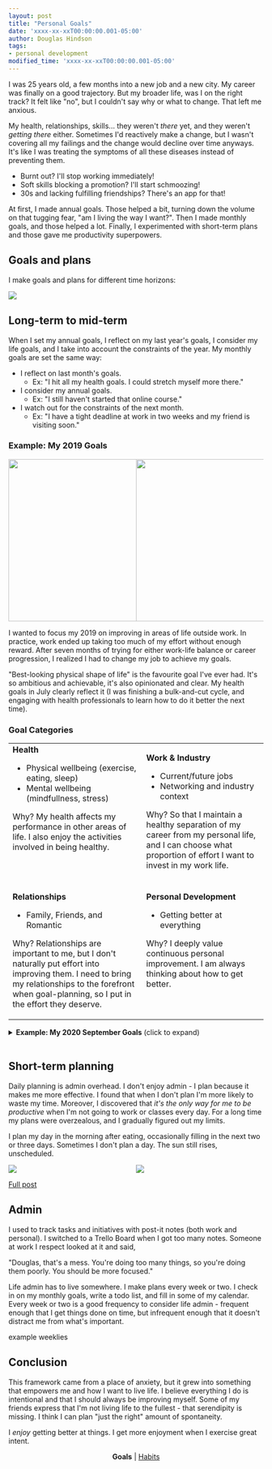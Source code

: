 ```yaml
---
layout: post
title: "Personal Goals"
date: 'xxxx-xx-xxT00:00:00.001-05:00'
author: Douglas Hindson
tags: 
- personal development
modified_time: 'xxxx-xx-xxT00:00:00.001-05:00'
---
```


I was 25 years old, a few months into a new job and a new city. My career was finally on a good trajectory. But my broader life, was I on the right track? It felt like "no", but I couldn't say why or what to change. That left me anxious.

My health, relationships, skills... they weren't *there* yet, and they weren't *getting there* either. Sometimes I'd reactively make a change, but I wasn't covering all my failings and the change would decline over time anyways. It's like I was treating the symptoms of all these diseases instead of preventing them.

- Burnt out? I'll stop working immediately!
- Soft skills blocking a promotion? I'll start schmoozing!
- 30s and lacking fulfilling friendships? There's an app for that!

At first, I made annual goals. Those helped a bit, turning down the volume on that tugging fear, "am I living the way I want?". Then I made monthly goals, and those helped a lot. Finally, I experimented with short-term plans and those gave me productivity superpowers.

## Goals and plans

I make goals and plans for different time horizons:

<img src="https://i.imgur.com/vEWvpZz.jpg"><br/>

## Long-term to mid-term

When I set my annual goals, I reflect on my last year's goals, I consider my life goals, and I take into account the constraints of the year. My monthly goals are set the same way:
* I reflect on last month's goals.
  * Ex: "I hit all my health goals. I could stretch myself more there."
* I consider my annual goals.
  * Ex: "I still haven't started that online course."
* I watch out for the constraints of the next month.
  * Ex: "I have a tight deadline at work in two weeks and my friend is visiting soon."

### Example: My 2019 Goals

<div class="row" style="display:flex">
  <div class="column">
    <img style="height:320px;" src="https://i.imgur.com/PxpOAYA.jpg"><br/>
  </div>
  <div class="column">
    <img style="height:320px;" src="https://i.imgur.com/e2GBppV.jpg"><br/>
  </div>
</div>

I wanted to focus my 2019 on improving in areas of life outside work. In practice, work ended up taking too much of my effort without enough reward. After seven months of trying for either work-life balance or career progression, I realized I had to change my job to achieve my goals.

"Best-looking physical shape of life" is the favourite goal I've ever had. It's so ambitious and achievable, it's also opinionated and clear. My health goals in July clearly reflect it (I was finishing a bulk-and-cut cycle, and engaging with health professionals to learn how to do it better the next time).

### Goal Categories

<table>
<tr>
<td style="vertical-align:top">
<strong>Health</strong>
<ul>
<li style="font-size:1em">Physical wellbeing (exercise, eating, sleep)</li>
<li style="font-size:1em">Mental wellbeing (mindfullness, stress)</li>
</ul>

Why? My health affects my performance in other areas of life. I also enjoy the activities involved in being healthy.
</td>
<td style="vertical-align:top">

<strong>Work & Industry</strong>
<ul>
<li style="font-size:1em">Current/future jobs</li>
<li style="font-size:1em">Networking and industry context</li>
</ul>

Why? So that I maintain a healthy separation of my career from my personal life, and I can choose what proportion of effort I want to invest in my work life.
<br><br>
</td>
</tr>
<tr>
<td style="vertical-align:top">
<strong>Relationships</strong>
<ul>
<li style="font-size:1em">Family, Friends, and Romantic</li>
</ul>

Why? Relationships are important to me, but I don't naturally put effort into improving them. I need to bring my relationships to the forefront when goal-planning, so I put in the effort they deserve.
</td>
<td style="vertical-align:top">
<strong>Personal Development</strong>
<ul><li style="font-size:1em">Getting better at everything</li></ul>

Why? I deeply value continuous personal improvement. I am always thinking about how to get better.

</td>
</tr>
</table>

<details>
<summary><b>Example: My 2020 September Goals</b> (click to expand)</summary>

<img src="https://i.imgur.com/j757WHA.jpg" style="width: 50rem; height: auto;"><br/>

I'm in a good place when most of my goals have to do with building or maintaining <a href="/habits">habits</a>.

How do I physically write goals? Sometime between 6am-6pm, I get a tea or coffee and sit in my favourite place to drink it. I write, pen and paper, for 20-60min. What I write usually sucks, but I get better at it over time. I learned to enjoy the activity and now I look forward to it.

</details>
<br/>

## Short-term planning

Daily planning is admin overhead. I don't enjoy admin - I plan because it makes me more effective. I found that when I don't plan I'm more likely to waste my time. Moreover, I discovered that *it's the only way for me to be productive* when I'm not going to work or classes every day. For a long time my plans were overzealous, and I gradually figured out my limits.

I plan my day in the morning after eating, occasionally filling in the next two or three days. Sometimes I don't plan a day. The sun still rises, unscheduled.

<div class="row" style="display:flex">
  <div class="column">
    <img src="https://i.imgur.com/4XcLZsA.jpg"><br/>
  </div>
  <div class="column">
    <img src="https://i.imgur.com/V5HF9mO.jpg"><br/>
  </div>
</div>

[Full post](/time-management-calendar-fully-booked)

## Admin

I used to track tasks and initiatives with post-it notes (both work and personal). I switched to a Trello Board when I got too many notes. Someone at work I respect looked at it and said,

"Douglas, that's a mess. You're doing too many things, so you're doing them poorly. You should be more focused."

Life admin has to live somewhere. I make plans every week or two. I check in on my monthly goals, write a todo list, and fill in some of my calendar. Every week or two is a good frequency to consider life admin - frequent enough that I get things done on time, but infrequent enough that it doesn't distract me from what's important.

example weeklies



## Conclusion

This framework came from a place of anxiety, but it grew into something that empowers me and how I want to live life. I believe everything I do is intentional and that I should always be improving myself. Some of my friends express that I'm not living life to the fullest - that serendipity is missing. I think I can plan "just the right" amount of spontaneity.

I _enjoy_ getting better at things. I get more enjoyment when I exercise great intent.

<p style="text-align:center;"><b>Goals</b> | <a href="/habits">Habits</a></p>
